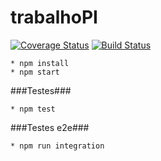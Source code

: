 # trabalhoPI

[![Coverage Status](https://coveralls.io/repos/jefersondeoliveira/trabalhoPI/badge.svg)](https://coveralls.io/r/jefersondeoliveira/trabalhoPI)
[![Build Status](https://travis-ci.org/jefersondeoliveira/trabalhoPI.svg?branch=master)](https://travis-ci.org/jefersondeoliveira/trabalhoPI)

```
* npm install
* npm start

```
###Testes###
```
* npm test
```

###Testes e2e###
```
* npm run integration
```

